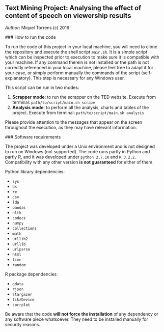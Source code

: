 
## Text Mining Project: Analysing the effect of content of speech on viewership results

*Author*: Miquel Torrens (c) 2016

### How to run the code

To run the code of this project in your local machine, you will need to clone the repository and execute the shell script ``main.sh``. It is a simple script which can be inspected prior to execution to make sure it is compatible with your machine. If any command therein is not installed or the path is not correctly referenced in your local machine, please feel free to adapt it for your case, or simply perform manually the commands of the script (self-explanatory). This step is necessary for any Windows user.

This script can be run in two modes:

 1. **Scrapper mode**: to run the scrapper on the TED website. Execute from terminal: `path/to/script/main.sh scrape`
 2. **Analysis mode**: to perform all the analysis, charts and tables of the project. Execute from terminal: `path/to/script/main.sh analysis`

Please provide attention to the messages that appear on the screen throughout the execution, as they may have relevant information.

### Software requirements

The project was developed under a Unix environment and is not designed to run on Windows (not supported). The code runs partly in Python and partly R, and it was developed under `python 2.7.10` and `R 3.2.2`. Compatibility with any other version **is not guaranteed** for either of them.

Python library dependencies:

 * `sys`
 * `os`
 * `re`
 * `csv`
 * `lda`
 * `pandas`
 * `nltk`
 * `codecs`
 * `numpy`
 * `collections`
 * `math`
 * `urllib2`
 * `urllib`
 * `urlparse`
 * `html`
 * `time`
 * `random`

R package dependencies:

 * `gdata`
 * `rjson`
 * `stargazer`
 * `tikzDevice`
 * `corrplot`

Be aware that the code **will not force the installation** of any dependency or any software piece whatsoever. They need to be installed manually for security reasons.

